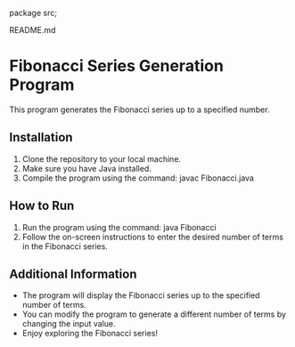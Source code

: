 package src;

README.md

# Fibonacci Series Generation Program

This program generates the Fibonacci series up to a specified number.

## Installation

1. Clone the repository to your local machine.
2. Make sure you have Java installed.
3. Compile the program using the command: javac Fibonacci.java

## How to Run

1. Run the program using the command: java Fibonacci
2. Follow the on-screen instructions to enter the desired number of terms in the Fibonacci series.

## Additional Information

- The program will display the Fibonacci series up to the specified number of terms.
- You can modify the program to generate a different number of terms by changing the input value.
- Enjoy exploring the Fibonacci series!